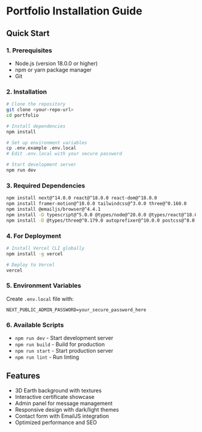 # Portfolio Installation Guide

## Quick Start

### 1. Prerequisites
- Node.js (version 18.0.0 or higher)
- npm or yarn package manager
- Git

### 2. Installation
```bash
# Clone the repository
git clone <your-repo-url>
cd portfolio

# Install dependencies
npm install

# Set up environment variables
cp .env.example .env.local
# Edit .env.local with your secure password

# Start development server
npm run dev
```

### 3. Required Dependencies
```bash
npm install next@^14.0.0 react@^18.0.0 react-dom@^18.0.0
npm install framer-motion@^10.0.0 tailwindcss@^3.0.0 three@^0.160.0
npm install @emailjs/browser@^4.4.1
npm install -D typescript@^5.0.0 @types/node@^20.0.0 @types/react@^18.0.0
npm install -D @types/three@^0.179.0 autoprefixer@^10.0.0 postcss@^8.0.0
```

### 4. For Deployment
```bash
# Install Vercel CLI globally
npm install -g vercel

# Deploy to Vercel
vercel
```

### 5. Environment Variables
Create `.env.local` file with:
```
NEXT_PUBLIC_ADMIN_PASSWORD=your_secure_password_here
```

### 6. Available Scripts
- `npm run dev` - Start development server
- `npm run build` - Build for production
- `npm run start` - Start production server
- `npm run lint` - Run linting

## Features
- 3D Earth background with textures
- Interactive certificate showcase
- Admin panel for message management
- Responsive design with dark/light themes
- Contact form with EmailJS integration
- Optimized performance and SEO
